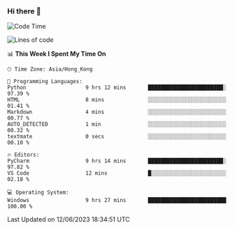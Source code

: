 ### Hi there 👋

<!--
**RoiexLee/RoiexLee** is a ✨ _special_ ✨ repository because its `README.md` (this file) appears on your GitHub profile.

Here are some ideas to get you started:

- 🔭 I’m currently working on ...
- 🌱 I’m currently learning ...
- 👯 I’m looking to collaborate on ...
- 🤔 I’m looking for help with ...
- 💬 Ask me about ...
- 📫 How to reach me: ...
- 😄 Pronouns: ...
- ⚡ Fun fact: ...
-->

<!--START_SECTION:waka-->
![Code Time](http://img.shields.io/badge/Code%20Time-275%20hrs%2037%20mins-blue)

![Lines of code](https://img.shields.io/badge/From%20Hello%20World%20I%27ve%20Written-39.7%20thousand%20lines%20of%20code-blue)

📊 **This Week I Spent My Time On** 

```text
🕑︎ Time Zone: Asia/Hong_Kong

💬 Programming Languages: 
Python                   9 hrs 12 mins       ████████████████████████░   97.39 % 
HTML                     8 mins              ░░░░░░░░░░░░░░░░░░░░░░░░░   01.41 % 
Markdown                 4 mins              ░░░░░░░░░░░░░░░░░░░░░░░░░   00.77 % 
AUTO_DETECTED            1 min               ░░░░░░░░░░░░░░░░░░░░░░░░░   00.32 % 
textmate                 0 secs              ░░░░░░░░░░░░░░░░░░░░░░░░░   00.10 % 

🔥 Editors: 
PyCharm                  9 hrs 14 mins       ████████████████████████░   97.82 % 
VS Code                  12 mins             █░░░░░░░░░░░░░░░░░░░░░░░░   02.18 % 

💻 Operating System: 
Windows                  9 hrs 27 mins       █████████████████████████   100.00 % 
```


 Last Updated on 12/06/2023 18:34:51 UTC
<!--END_SECTION:waka-->
